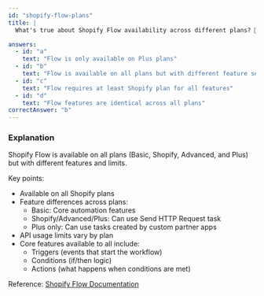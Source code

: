 ```yaml
---
id: "shopify-flow-plans"
title: |
  What's true about Shopify Flow availability across different plans? 🔄

answers:
  - id: "a"
    text: "Flow is only available on Plus plans"
  - id: "b"
    text: "Flow is available on all plans but with different feature sets"
  - id: "c"
    text: "Flow requires at least Shopify plan for all features"
  - id: "d"
    text: "Flow features are identical across all plans"
correctAnswer: "b"
---
```


### Explanation

Shopify Flow is available on all plans (Basic, Shopify, Advanced, and Plus) but with different features and limits.

Key points:
- Available on all Shopify plans
- Feature differences across plans:
  - Basic: Core automation features
  - Shopify/Advanced/Plus: Can use Send HTTP Request task
  - Plus only: Can use tasks created by custom partner apps
- API usage limits vary by plan
- Core features available to all include:
  - Triggers (events that start the workflow)
  - Conditions (if/then logic)
  - Actions (what happens when conditions are met)

Reference: [Shopify Flow Documentation](https://help.shopify.com/en/manual/shopify-flow) 
